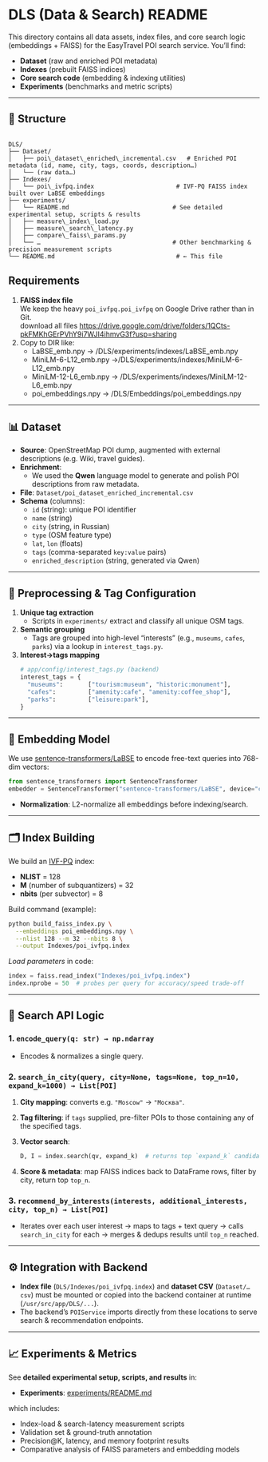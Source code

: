 # DLS (Data & Search) README

This directory contains all data assets, index files, and core search logic (embeddings + FAISS) for the EasyTravel POI search service. You’ll find:

- **Dataset** (raw and enriched POI metadata)  
- **Indexes** (prebuilt FAISS indices)  
- **Core search code** (embedding & indexing utilities)  
- **Experiments** (benchmarks and metric scripts)

---

## 📂 Structure

```

DLS/
├── Dataset/
│   ├── poi\_dataset\_enriched\_incremental.csv   # Enriched POI metadata (id, name, city, tags, coords, description…)
│   └── (raw data…)
├── Indexes/
│   └── poi\_ivfpq.index                       # IVF-PQ FAISS index built over LaBSE embeddings
├── experiments/
│   └── README.md                             # See detailed experimental setup, scripts & results
│   ├── measure\_index\_load.py
│   ├── measure\_search\_latency.py
│   ├── compare\_faiss\_params.py
│   └── …                                     # Other benchmarking & precision measurement scripts
└── README.md                                  # ← This file

````

## Requirements

1. **FAISS index file**  
   We keep the heavy `poi_ivfpq.poi_ivfpq` on Google Drive rather than in Git.  
    download all files
    https://drive.google.com/drive/folders/1QCts-pkFMKhGErPVhY9i7WJI4ihmvG3f?usp=sharing
2. Copy to DIR like:
   - LaBSE_emb.npy -> /DLS/experiments/indexes/LaBSE_emb.npy
   - MiniLM-6-L12_emb.npy ->/DLS/experiments/indexes/MiniLM-6-L12_emb.npy
   - MiniLM-12-L6_emb.npy -> /DLS/experiments/indexes/MiniLM-12-L6_emb.npy
   - poi_embeddings.npy -> /DLS/Embeddings/poi_embeddings.npy

---

## 📊 Dataset

- **Source**: OpenStreetMap POI dump, augmented with external descriptions (e.g. Wiki, travel guides).  
- **Enrichment**:  
  - We used the **Qwen** language model to generate and polish POI descriptions from raw metadata.  
- **File**: `Dataset/poi_dataset_enriched_incremental.csv`  
- **Schema** (columns):
  - `id` (string): unique POI identifier  
  - `name` (string)  
  - `city` (string, in Russian)  
  - `type` (OSM feature type)  
  - `lat`, `lon` (floats)  
  - `tags` (comma-separated `key:value` pairs)  
  - `enriched_description` (string, generated via Qwen)

---

## 🔄 Preprocessing & Tag Configuration

1. **Unique tag extraction**  
   - Scripts in `experiments/` extract and classify all unique OSM tags.
2. **Semantic grouping**  
   - Tags are grouped into high-level “interests” (e.g., `museums`, `cafes`, `parks`) via a lookup in `interest_tags.py`.
3. **Interest→tags mapping**  
   ```python
   # app/config/interest_tags.py (backend)
   interest_tags = {
     "museums":       ["tourism:museum", "historic:monument"],
     "cafes":         ["amenity:cafe", "amenity:coffee_shop"],
     "parks":         ["leisure:park"],
   }
---

## 🤖 Embedding Model

We use [sentence-transformers/LaBSE](https://huggingface.co/sentence-transformers/LaBSE) to encode free-text queries into 768-dim vectors:

```python
from sentence_transformers import SentenceTransformer
embedder = SentenceTransformer("sentence-transformers/LaBSE", device="cpu")
```

* **Normalization**: L2-normalize all embeddings before indexing/search.

---

## 🗂️ Index Building

We build an [IVF-PQ](https://github.com/facebookresearch/faiss/wiki/IVF-PQ) index:

* **NLIST** = 128
* **M** (number of subquantizers) = 32
* **nbits** (per subvector) = 8

Build command (example):

```bash
python build_faiss_index.py \
  --embeddings poi_embeddings.npy \
  --nlist 128 --m 32 --nbits 8 \
  --output Indexes/poi_ivfpq.index
```

*Load parameters* in code:

```python
index = faiss.read_index("Indexes/poi_ivfpq.index")
index.nprobe = 50  # probes per query for accuracy/speed trade-off
```

---

## 🔎 Search API Logic

### 1. `encode_query(q: str) → np.ndarray`

* Encodes & normalizes a single query.

### 2. `search_in_city(query, city=None, tags=None, top_n=10, expand_k=1000) → List[POI]`

1. **City mapping**: converts e.g. `"Moscow"` → `"Москва"`.
2. **Tag filtering**: if `tags` supplied, pre-filter POIs to those containing any of the specified tags.
3. **Vector search**:

   ```python
   D, I = index.search(qv, expand_k)  # returns top `expand_k` candidate indices
   ```
4. **Score & metadata**: map FAISS indices back to DataFrame rows, filter by city, return top `top_n`.

### 3. `recommend_by_interests(interests, additional_interests, city, top_n) → List[POI]`

* Iterates over each user interest → maps to tags + text query → calls `search_in_city` for each → merges & dedups results until `top_n` reached.

---

## ⚙️ Integration with Backend

* **Index file** (`DLS/Indexes/poi_ivfpq.index`) and **dataset CSV** (`Dataset/…csv`) must be mounted or copied into the backend container at runtime (`/usr/src/app/DLS/...`).
* The backend’s `POIService` imports directly from these locations to serve search & recommendation endpoints.

---

## 📈 Experiments & Metrics

See **detailed experimental setup, scripts, and results** in:

* **Experiments**: [experiments/README.md](experiments/README.md)

which includes:

* Index-load & search-latency measurement scripts
* Validation set & ground-truth annotation
* Precision\@K, latency, and memory footprint results
* Comparative analysis of FAISS parameters and embedding models
